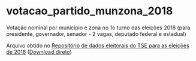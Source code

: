 # votacao_partido_munzona_2018

Votação nominal por município e zona no 1o turno das eleições 2018 (para presidente, governador, senador - 2 vagas, deputado federal e estadual)

Arquivo obtido no [Repositório de dados eleitorais do TSE para as eleições de 2018](http://www.tse.jus.br/hotsites/pesquisas-eleitorais/resultados_anos/2018.html) ([Download direto](http://agencia.tse.jus.br/estatistica/sead/odsele/votacao_candidato_munzona/votacao_candidato_munzona_2018.zip))
